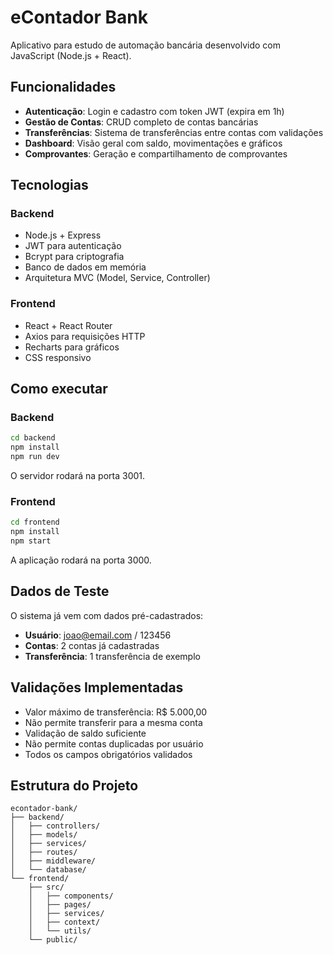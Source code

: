 # eContador Bank

Aplicativo para estudo de automação bancária desenvolvido com JavaScript (Node.js + React).

## Funcionalidades

- **Autenticação**: Login e cadastro com token JWT (expira em 1h)
- **Gestão de Contas**: CRUD completo de contas bancárias
- **Transferências**: Sistema de transferências entre contas com validações
- **Dashboard**: Visão geral com saldo, movimentações e gráficos
- **Comprovantes**: Geração e compartilhamento de comprovantes

## Tecnologias

### Backend
- Node.js + Express
- JWT para autenticação
- Bcrypt para criptografia
- Banco de dados em memória
- Arquitetura MVC (Model, Service, Controller)

### Frontend
- React + React Router
- Axios para requisições HTTP
- Recharts para gráficos
- CSS responsivo

## Como executar

### Backend
```bash
cd backend
npm install
npm run dev
```
O servidor rodará na porta 3001.

### Frontend
```bash
cd frontend
npm install
npm start
```
A aplicação rodará na porta 3000.

## Dados de Teste

O sistema já vem com dados pré-cadastrados:
- **Usuário**: joao@email.com / 123456
- **Contas**: 2 contas já cadastradas
- **Transferência**: 1 transferência de exemplo

## Validações Implementadas

- Valor máximo de transferência: R$ 5.000,00
- Não permite transferir para a mesma conta
- Validação de saldo suficiente
- Não permite contas duplicadas por usuário
- Todos os campos obrigatórios validados

## Estrutura do Projeto

```
econtador-bank/
├── backend/
│   ├── controllers/
│   ├── models/
│   ├── services/
│   ├── routes/
│   ├── middleware/
│   └── database/
└── frontend/
    ├── src/
    │   ├── components/
    │   ├── pages/
    │   ├── services/
    │   ├── context/
    │   └── utils/
    └── public/
```